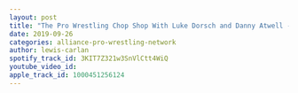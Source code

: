 ```yaml
---
layout: post
title: "The Pro Wrestling Chop Shop With Luke Dorsch and Danny Atwell - Ep.7"
date: 2019-09-26
categories: alliance-pro-wrestling-network
author: lewis-carlan
spotify_track_id: 3KIT7Z321w3SnVlCtt4WiQ
youtube_video_id: 
apple_track_id: 1000451256124
---
```

